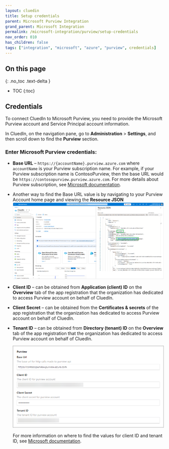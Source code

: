 ```yaml
---
layout: cluedin
title: Setup credentials
parent: Microsoft Purview Integration
grand_parent: Microsoft Integration
permalink: /microsoft-integration/purview/setup-credentials
nav_order: 010
has_children: false
tags: ["integration", "microsoft", "azure", "purview", credentials]
---
```

## On this page
{: .no_toc .text-delta }
- TOC
{:toc}

## Credentials

To connect CluedIn to Microsoft Purview, you need to provide the Microsoft Purview account and Service Principal account information.

In CluedIn, on the navigation pane, go to **Administration** > **Settings**, and then scroll down to find the **Purview** section.

### Enter Microsoft Purview credentials:

- **Base URL** – `https://{accountName}.purview.azure.com` where `accountName` is your Purview subscription name. For example, if your Purview subscription name is ContosoPurview, then the base URL would be `https://contosopurview.purview.azure.com`. For more details about Purview subscription, see [Microsoft documentation](https://docs.microsoft.com/en-us/azure/purview/create-catalog-portal#open-the-microsoft-purview-governance-portal).
- Another way to find the Base URL value is by navigating to your Purview Account home page and viewing the **Resource JSON**
    ![Input Microsoft Purview credentials](./media/purview-resource-json.png)
- **Client ID** – can be obtained from **Application (client) ID** on the **Overview** tab of the app registration that the organization has dedicated to access Purview account on behalf of CluedIn.

- **Client Secret** – can be obtained from the **Certificates & secrets** of the app registration that the organization has dedicated to access Purview account on behalf of CluedIn.

- **Tenant ID** – can be obtained from **Directory (tenant) ID** on the **Overview** tab of the app registration that the organization has dedicated to access Purview account on behalf of CluedIn.

    ![Input Microsoft Purview credentials](./media/settings.png)

    For more information on where to find the values for client ID and tenant ID, see [Microsoft documentation](https://learn.microsoft.com/en-us/entra/identity-platform/quickstart-register-app#register-an-application).
